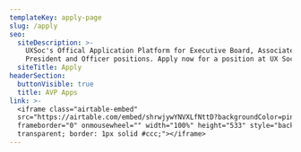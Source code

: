 ```yaml
---
templateKey: apply-page
slug: /apply
seo:
  siteDescription: >-
    UXSoc's Offical Application Platform for Executive Board, Associate Vice
    President and Officer positions. Apply now for a position at UX Society!
  siteTitle: Apply
headerSection:
  buttonVisible: true
  title: AVP Apps
link: >-
  <iframe class="airtable-embed"
  src="https://airtable.com/embed/shrwjywYNVXLfNttD?backgroundColor=pink"
  frameborder="0" onmousewheel="" width="100%" height="533" style="background:
  transparent; border: 1px solid #ccc;"></iframe>
---
```


